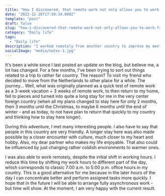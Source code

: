 ```yaml
---
title: "How I discovered, that remote work not only allows you to work from home"
date: "2022-12-26T17:50:34.000Z"
template: "post"
draft: false
slug: "how-i-discovered-that-remote-work-not-only-allows-you-to-work-from-home"
category: "Daily life"
tags:
  - "Daily life"
description: "I worked remotely from another country to improve my mental and physical health."
socialImage: "media/notes-1.jpg"
---
```

It's been a while since I last posted an update on the blog, but believe me, a lot has changed. For a few months, I've been trying to sort out things related to a trip to rather far country. The reason? To visit my friend who decided to move from the Netherlands to other place for a while. The journey... Well, what was originally planned as a quick test of remote work as a 3-week vacation + 3 weeks of remote work, to then return to my home, fell to pieces and turned into quite a long stay for me in the very center foreign country (when all my plans changed to stay here for only 2 months, then 3 months until the Christmas, to maybe 6 months until the end of winter - and as today, to not have plan to return that quickly to my country and thinking how to stay here longer).

During this adventure, I met many interesting people. I also have to say that people in this country are very friendly. A longer stay here was also made possible by a closer encounter with culture, much closer to my heart and hobby. Also, my dear partner who makes my life enjoyable. That also could be influenced by just changing rather coldish environments to warmer ones.

I was also able to work remotely, despite the initial shift in working hours. I reduce this time by shifting my work hours to different part of the day, which corresponds to classic 7:00 a.m. to 5:00 p.m. office hours in my country. This is a good alternative for me because in the later hours of the day I can concentrate better and perform assigned tasks more quickly. I hope that in the future I will be able to arrange fully asynchronous work - but time will show. At the moment, I am very happy with the current result.
